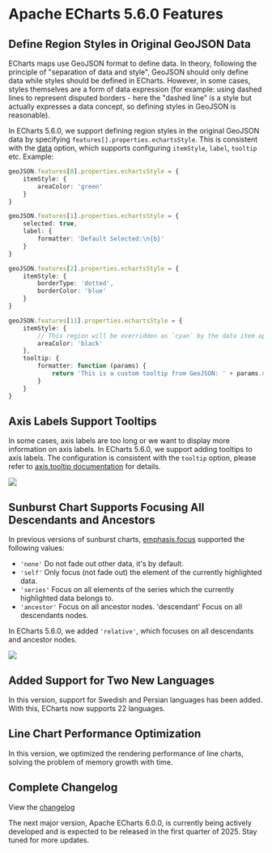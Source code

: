 # Apache ECharts 5.6.0 Features

## Define Region Styles in Original GeoJSON Data

ECharts maps use GeoJSON format to define data. In theory, following the principle of "separation of data and style", GeoJSON should only define data while styles should be defined in ECharts. However, in some cases, styles themselves are a form of data expression (for example: using dashed lines to represent disputed borders - here the "dashed line" is a style but actually expresses a data concept, so defining styles in GeoJSON is reasonable).

In ECharts 5.6.0, we support defining region styles in the original GeoJSON data by specifying `features[].properties.echartsStyle`. This is consistent with the [data](${optionPath}series-map.data) option, which supports configuring `itemStyle`, `label`, `tooltip` etc. Example:

```ts
geoJSON.features[0].properties.echartsStyle = {
    itemStyle: {
        areaColor: 'green'
    }
}

geoJSON.features[1].properties.echartsStyle = {
    selected: true,
    label: {
        formatter: 'Default Selected:\n{b}'
    }
}

geoJSON.features[2].properties.echartsStyle = {
    itemStyle: {
        borderType: 'dotted',
        borderColor: 'blue'
    }
}

geoJSON.features[11].properties.echartsStyle = {
    itemStyle: {
        // This region will be overridden as `cyan` by the data item option
        areaColor: 'black'
    },
    tooltip: {
        formatter: function (params) {
            return 'This is a custom tooltip from GeoJSON: ' + params.name;
        }
    }
}
```

## Axis Labels Support Tooltips

In some cases, axis labels are too long or we want to display more information on axis labels. In ECharts 5.6.0, we support adding tooltips to axis labels. The configuration is consistent with the `tooltip` option, please refer to [axis.tooltip documentation](${optionPath}xAxis.tooltip) for details.

![](images/5-6-0/axis-tooltip.png)

## Sunburst Chart Supports Focusing All Descendants and Ancestors

In previous versions of sunburst charts, [emphasis.focus](${optionPath}series-sunburst.emphasis.focus) supported the following values:

- `'none'` Do not fade out other data, it's by default.
- `'self'` Only focus (not fade out) the element of the currently highlighted data.
- `'series'` Focus on all elements of the series which the currently highlighted data belongs to.
- `'ancestor'` Focus on all ancestor nodes.
'descendant' Focus on all descendants nodes.

In ECharts 5.6.0, we added `'relative'`, which focuses on all descendants and ancestor nodes.

![](images/5-6-0/sunburst-emphasis-relative.png)

## Added Support for Two New Languages

In this version, support for Swedish and Persian languages has been added. With this, ECharts now supports 22 languages.

## Line Chart Performance Optimization

In this version, we optimized the rendering performance of line charts, solving the problem of memory growth with time.

## Complete Changelog

View the [changelog](${mainSitePath}changelog.html#v5-6-0)

The next major version, Apache ECharts 6.0.0, is currently being actively developed and is expected to be released in the first quarter of 2025. Stay tuned for more updates.

